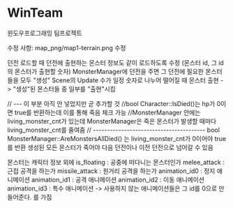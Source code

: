 # WinTeam
윈도우프로그래밍 팀프로젝트

수정 사항:
map_png/map1-terrain.png 수정

던전 로드할 때 던전에 출현하는 몬스터 정보도 같이 로드하도록 수정 (몬스터 id, 그 id의 몬스터가 출현할 숫자)
MonsterManager에 던전을 주면 그 던전에 필요한 몬스터들을 모두 "생성"
Scene의 Update 수가 일정 숫자로 나누어 떨어질 때 몬스터 출현 -> "생성"된 몬스터들 중 일부를 "출현"시킴

// --- 이 부분 아직 안 넣었지만 곧 추가할 것
//bool Character::IsDied()는 hp가 0이면 true를 반환하는데 이를 통해 죽음 체크 가능
//MonsterManager 안에는 living_monster_cnt가 있는데 MonsterManager은 죽은 몬스터가 발생할 때마다 living_monster_cnt를 줄여줌
// ----------------------------------------
bool MonsterManager::AreMonstersAllDied() 는 living_monster_cnt가 0이어야 true를 반환
생성된 모든 몬스터가 죽어야 다음 던전이나 이전 던전으로 넘어갈 수 있음

몬스터는 캐릭터 정보 외에
is_floating : 공중에 떠다니는 몬스터인가
melee_attack : 근접 공격을 하는가
missile_attack : 원거리 공격을 하는가
animation_id0 : 정지 애니메이션
animation_id1 : 공격 애니메이션
animation_id2 : 이동 애니메이션
animation_id3 : 특수 애니메이션 -> 사용하지 않는 애니메이션들은 그 id를 0으로 만들어준다.
를 가짐
